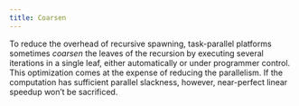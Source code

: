 ```yaml
---
title: Coarsen
---
```


To reduce the overhead of recursive spawning, task-parallel platforms sometimes
*coarsen* the leaves of the recursion by executing several iterations in a single leaf,
either automatically or under programmer control. This optimization comes at
the expense of reducing the parallelism. If the computation has sufficient parallel
slackness, however, near-perfect linear speedup won’t be sacrificed.